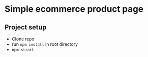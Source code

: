 #  Simple ecommerce product page

## Project setup
- Clone repo
 - run `npm install` in root directory
 - `npm strart` 

